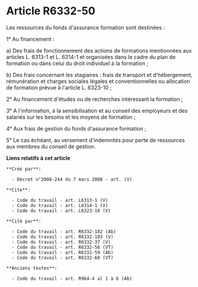 # Article R6332-50

Les ressources du fonds d'assurance formation sont destinées : 

1° Au financement : 

a) Des frais de fonctionnement des actions de formations mentionnées aux articles L. 6313-1 et L. 6314-1 et organisées dans
le cadre du plan de formation ou dans celui du droit individuel à la formation ; 

b) Des frais concernant les stagiaires : frais de transport et d'hébergement, rémunération et charges sociales légales et
conventionnelles ou allocation de formation prévue à l'article L. 6323-10 ; 

2° Au financement d'études ou de recherches intéressant la formation ; 

3° A l'information, à la sensibilisation et au conseil des employeurs et des salariés sur les besoins et les moyens de
formation ; 

4° Aux frais de gestion du fonds d'assurance formation ; 

5° Le cas échéant, au versement d'indemnités pour perte de ressources aux membres du conseil de gestion.

**Liens relatifs à cet article**

	**Créé par**:

	  - Décret n°2008-244 du 7 mars 2008 - art. (V)

	**Cite**:

	  - Code du travail - art. L6313-1 (V)
	  - Code du travail - art. L6314-1 (V)
	  - Code du travail - art. L6323-10 (V)

	**Cité par**:

	  - Code du travail - art. R6332-102 (Ab)
	  - Code du travail - art. R6332-103 (V)
	  - Code du travail - art. R6332-37 (V)
	  - Code du travail - art. R6332-56 (VT)
	  - Code du travail - art. R6332-59 (Ab)
	  - Code du travail - art. R6332-60 (VT)

	**Anciens textes**:

	  - Code du travail - art. R964-4 al 1 à 6 (Ab)
